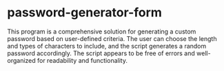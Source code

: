 # password-generator-form


This program is a comprehensive solution for generating a custom password based on user-defined criteria. The user can choose the length and types of characters to include, and the script generates a random password accordingly. The script appears to be free of errors and well-organized for readability and functionality.